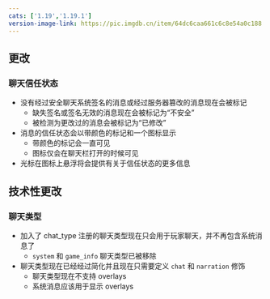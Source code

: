 ```yaml
---
cats: ['1.19','1.19.1']
version-image-link: https://pic.imgdb.cn/item/64dc6caa661c6c8e54a0c188.png
---
```

## 更改
### 聊天信任状态
* 没有经过安全聊天系统签名的消息或经过服务器篡改的消息现在会被标记
    * 缺失签名或签名无效的消息现在会被标记为“不安全”
    * 被检测为更改过的消息会被标记为“已修改”
* 消息的信任状态会以带颜色的标记和一个图标显示
    * 带颜色的标记会一直可见
    * 图标仅会在聊天栏打开的时候可见
* 光标在图标上悬浮将会提供有关于信任状态的更多信息

## 技术性更改
### 聊天类型
* 加入了 chat_type 注册的聊天类型现在只会用于玩家聊天，并不再包含系统消息了
    * `system` 和 `game_info` 聊天类型已被移除
* 聊天类型现在已经经过简化并且现在只需要定义 `chat` 和 `narration` 修饰
    * 聊天类型现在不支持 overlays
    * 系统消息应该用于显示 overlays